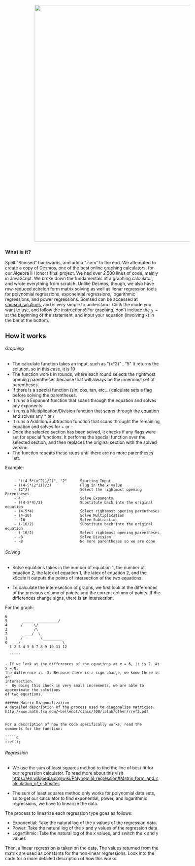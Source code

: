 <img src="https://i.imgur.com/RsUR12v.png" style="width: 80vw; margin-left: 10vw;" />

### What is it?
Spell "Somsed" backwards, and add a ".com" to the end. We attempted to create a copy of Desmos, one of the best online graphing calculators, for our Algebra II Honors final project. We had over 2,500 lines of code, mainly in JavaScript. We broke down the fundamentals of a graphing calculator, and wrote everything from scratch. Unlike Desmos, though, we also have row-reduced echelon form matrix solving as well as lienar regression tools for polynomial regressions, exponential regressions, logarithmic regressions, and power regressions. Somsed can be accessed at [somsed.solutions](https://somsed.solutions), and is very simple to understand. Click the mode you want to use, and follow the instructions! For graphing, don't include the `y =` at the beginning of the statement, and input your equation (involving `x`) in the bar at the bottom.

## How it works
###### Graphing


  - The calculate function takes an input, such as "(x*2)" , "5"
    It returns the solution, so in this case, it is 10
  - The function works in rounds, where each round selects the rightmost opening
    parentheses because that will always be the innermost set of parentheses. 
  - If there is a special function (sin, cos, tan, etc...) calculate sets a flag 
    before solving the parentheses.
  - It runs a Exponent function that scans through the equation and solves any 
    exponents
  - It runs a Multiplication/Division function that scans through the equation
    and solves any * or /
  - It runs a Addition/Subtraction function that scans throught the remaining 
    equation and solves for + or -
  - Once the selected section has been solved, it checks if any flags were set
    for special functions. It performs the special function over the selected 
    section, and then replaces the original section with the solved version. 
  - The function repeats these steps until there are no more parentheses left.     
 
  Example:
  `````text

      - "((4-5*(x^2))/2)", "2"      Starting Input
      - ((4-5*(2^2))/2)             Plug in the x value
      - (2^2)                       Select the rightmost opening Parentheses
      - 4                           Solve Exponents
      - ((4-5*4)/2)                 Substitute back into the original equation
      - (4-5*4)                     Select rightmost opening parentheses
      - (4-20)                      Solve Multiplication
      - -16                         Solve Subtraction
      - (-16/2)                     Substitute back into the original equation
      - (-16/2)                     Select rightmost opening parentheses
      - -8                          Solve Division
      - -8                          No more parentheses so we are done
`````

###### Solving

- Solve equations takes in the number of equation 1, the number of equation 2,
  the latex of equation 1, the latex of equation 2, and the xScale
 It outputs the points of intersection of the two equations.

-  To calculate the interesection of graphs, we first look at the differences of 
  the previous column of points, and the current column of points. If the differences
  change signs, there is an intersection.
  
  For the graph:
  
  `````text
  6
  5       _____  _________/
  4      /     \/
  3            /\
  2        ___/  \
  1      /        \_________
  0     /                   \
    1 2 3 4 5 6 7 8 9 10 11 12
    
    `````
    
- If we look at the differences of the equations at x = 6, it is 2. At x = 8, 
  the difference is -3. Because there is a sign change, we know there is an 
  intersection.
-  By doing this check in very small increments, we are able to approximate the solutions
  of two equations. 

###### Matrix Diagonalization
A detailed description of the process used to diagonalize matricies.
http://www.math.fsu.edu/~bellenot/class/f08/lalab/other/rref2.pdf


For a description of how the code specifically works, read the comments for the function:

`````c
rref();
`````
###### Regression

- We use the sum of least squares method to find the line of best fit for our regression calculator. To read more about this visit https://en.wikipedia.org/wiki/Polynomial_regression#Matrix_form_and_calculation_of_estimates

- The sum of least squares method only works for polynomial data sets, so to get our calculator to find exponential, power, and logarithmic regressions, we have to linearize the data.

The process to linearize each regression type goes as follows:
- Exponential: Take the natural log of the x values of the regression data.
-  Power: Take the natural log of the x and y values of the regression data.
- Logartihmic: Take the natural log of the x values, and switch the x and y values 

Then, a linear regression is taken on the data. The values returned from the matrix are used as constants for the non-linear regressions. Look into the code for a more detailed description of how this works.
